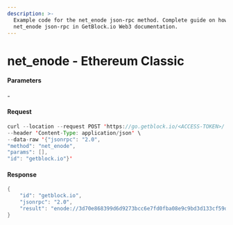 ```yaml
---
description: >-
  Example code for the net_enode json-rpc method. Сomplete guide on how to use
  net_enode json-rpc in GetBlock.io Web3 documentation.
---
```


# net\_enode - Ethereum Classic

#### Parameters

\-

#### Request

```java
curl --location --request POST 'https://go.getblock.io/<ACCESS-TOKEN>/' \
--header 'Content-Type: application/json' \
--data-raw '{"jsonrpc": "2.0",
"method": "net_enode",
"params": [],
"id": "getblock.io"}'
```

#### Response

```java
{
    "id": "getblock.io",
    "jsonrpc": "2.0",
    "result": "enode://3d70e868399d6d9273bcc6e7fd0fba08e9c9bd3d133cf59d2820dcd891070f6b5bb6dbcf36fe4eca7c7b2ea39802134ff7859b4402ff52e5a8eb2ad879086ec8@127.0.0.1:30303"
}
```
